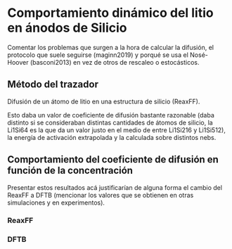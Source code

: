 # Comportamiento dinámico del litio en ánodos de Silicio

Comentar los problemas que surgen a la hora de calcular la difusión, el protocolo
que suele seguirse (maginn2019) y porqué se usa el Nosé-Hoover (basconi2013) en
vez de otros de rescaleo o estocásticos.

## Método del trazador

Difusión de un átomo de litio en una estructura de silicio (ReaxFF). 

Esto daba un valor de coeficiente de difusión bastante razonable (daba distinto 
si se consideraban distintas cantidades de átomos de silicio, la Li1Si64 es la que
da un valor justo en el medio de entre Li1Si216 y Li1Si512), la energía de 
activación extrapolada y la calculada sobre distintos nebs.

## Comportamiento del coeficiente de difusión en función de la concentración

Presentar estos resultados acá justificarían de alguna forma el cambio del ReaxFF 
a DFTB (mencionar los valores que se obtienen en otras simulaciones y en 
experimentos).

### ReaxFF

### DFTB

